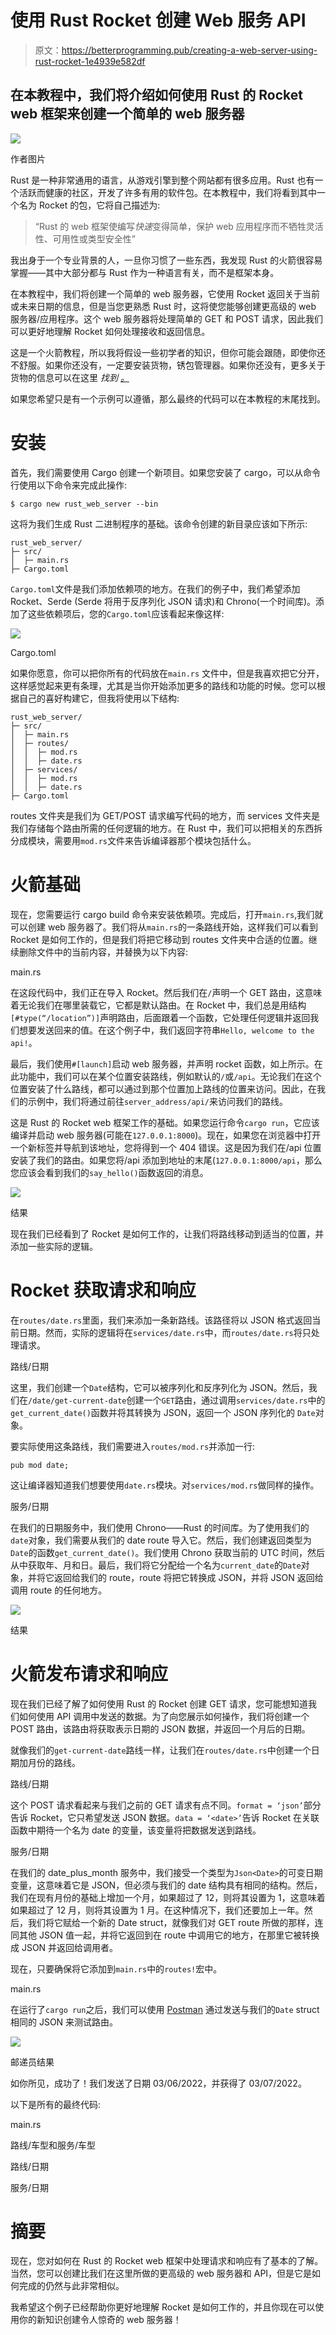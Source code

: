 # 使用 Rust Rocket 创建 Web 服务 API

> 原文：<https://betterprogramming.pub/creating-a-web-server-using-rust-rocket-1e4939e582df>

## 在本教程中，我们将介绍如何使用 Rust 的 Rocket web 框架来创建一个简单的 web 服务器

![](img/3710b3edfca61e45747294ee7de1e8e9.png)

作者图片

Rust 是一种非常通用的语言，从游戏引擎到整个网站都有很多应用。Rust 也有一个活跃而健康的社区，开发了许多有用的软件包。在本教程中，我们将看到其中一个名为 Rocket 的包，它将自己描述为:

> “Rust 的 web 框架使编写*快速*变得简单，保护 web 应用程序而不牺牲灵活性、可用性或类型安全性”

我出身于一个专业背景的人，一旦你习惯了一些东西，我发现 Rust 的火箭很容易掌握——其中大部分都与 Rust 作为一种语言有关，而不是框架本身。

在本教程中，我们将创建一个简单的 web 服务器，它使用 Rocket 返回关于当前或未来日期的信息，但是当您更熟悉 Rust 时，这将使您能够创建更高级的 web 服务器/应用程序。这个 web 服务器将处理简单的 GET 和 POST 请求，因此我们可以更好地理解 Rocket 如何处理接收和返回信息。

这是一个火箭教程，所以我将假设一些初学者的知识，但你可能会跟随，即使你还不舒服。如果你还没有，一定要安装货物，锈包管理器。如果你还没有，更多关于货物的信息可以在这里 *找到 [*。*](https://doc.rust-lang.org/book/ch01-03-hello-cargo.html)*

如果您希望只是有一个示例可以遵循，那么最终的代码可以在本教程的末尾找到。

# 安装

首先，我们需要使用 Cargo 创建一个新项目。如果您安装了 cargo，可以从命令行使用以下命令来完成此操作:

```
$ cargo new rust_web_server --bin
```

这将为我们生成 Rust 二进制程序的基础。该命令创建的新目录应该如下所示:

```
rust_web_server/
├─ src/
│  ├─ main.rs
├─ Cargo.toml
```

`Cargo.toml`文件是我们添加依赖项的地方。在我们的例子中，我们希望添加 Rocket、Serde (Serde 将用于反序列化 JSON 请求)和 Chrono(一个时间库)。添加了这些依赖项后，您的`Cargo.toml`应该看起来像这样:

![](img/d258b8b2be887191f85aa3d47e17e73d.png)

Cargo.toml

如果你愿意，你可以把你所有的代码放在`main.rs` 文件中，但是我喜欢把它分开，这样感觉起来更有条理，尤其是当你开始添加更多的路线和功能的时候。您可以根据自己的喜好构建它，但我将使用以下结构:

```
rust_web_server/
├─ src/
│  ├─ main.rs
│  ├─ routes/
│  │  ├─ mod.rs
│  │  ├─ date.rs
│  ├─ services/
│  │  ├─ mod.rs
│  │  ├─ date.rs
├─ Cargo.toml
```

routes 文件夹是我们为 GET/POST 请求编写代码的地方，而 services 文件夹是我们存储每个路由所需的任何逻辑的地方。在 Rust 中，我们可以把相关的东西拆分成模块，需要用`mod.rs`文件来告诉编译器那个模块包括什么。

# 火箭基础

现在，您需要运行 cargo build 命令来安装依赖项。完成后，打开`main.rs`,我们就可以创建 web 服务器了。我们将从`main.rs`的一条路线开始，这样我们可以看到 Rocket 是如何工作的，但是我们将把它移动到 routes 文件夹中合适的位置。继续删除文件中的当前内容，并替换为以下内容:

main.rs

在这段代码中，我们正在导入 Rocket。然后我们在`/`声明一个 GET 路由，这意味着无论我们在哪里装载它，它都是默认路由。在 Rocket 中，我们总是用结构`[#type(“/location”)]`声明路由，后面跟着一个函数，它处理任何逻辑并返回我们想要发送回来的值。在这个例子中，我们返回字符串`Hello, welcome to the api!`。

最后，我们使用`#[launch]`启动 web 服务器，并声明 rocket 函数，如上所示。在此功能中，我们可以在某个位置安装路线，例如默认的`/`或`/api`。无论我们在这个位置安装了什么路线，都可以通过到那个位置加上路线的位置来访问。因此，在我们的示例中，我们将通过前往`server_address/api/`来访问我们的路线。

这是 Rust 的 Rocket web 框架工作的基础。如果您运行命令`cargo run`，它应该编译并启动 web 服务器(可能在`127.0.0.1:8000`)。现在，如果您在浏览器中打开一个新标签并导航到该地址，您将得到一个 404 错误。这是因为我们在/api 位置安装了我们的路由。如果您将/api 添加到地址的末尾(`127.0.0.1:8000/api`，那么您应该会看到我们的`say_hello()`函数返回的消息。

![](img/8971d7cf121c9460e9959a417419ab6f.png)

结果

现在我们已经看到了 Rocket 是如何工作的，让我们将路线移动到适当的位置，并添加一些实际的逻辑。

# Rocket 获取请求和响应

在`routes/date.rs`里面，我们来添加一条新路线。该路径将以 JSON 格式返回当前日期。然而，实际的逻辑将在`services/date.rs`中，而`routes/date.rs`将只处理请求。

路线/日期

这里，我们创建一个`Date`结构，它可以被序列化和反序列化为 JSON。然后，我们在`/date/get-current-date`创建一个`GET`路由，通过调用`services/date.rs`中的`get_current_date()`函数并将其转换为 JSON，返回一个 JSON 序列化的 `Date`对象。

要实际使用这条路线，我们需要进入`routes/mod.rs`并添加一行:

```
pub mod date;
```

这让编译器知道我们想要使用`date.rs`模块。对`services/mod.rs`做同样的操作。

服务/日期

在我们的日期服务中，我们使用 Chrono——Rust 的时间库。为了使用我们的`date`对象，我们需要从我们的 date route 导入它。然后，我们创建返回类型为`Date`的函数`get_current_date()`。我们使用 Chrono 获取当前的 UTC 时间，然后从中获取年、月和日。最后，我们将它分配给一个名为`current_date`的`Date`对象，并将它返回给我们的 route，route 将把它转换成 JSON，并将 JSON 返回给调用 route 的任何地方。

![](img/a7254108ecfbcc6f332a32f6512d21c1.png)

结果

# 火箭发布请求和响应

现在我们已经了解了如何使用 Rust 的 Rocket 创建 GET 请求，您可能想知道我们如何使用 API 调用中发送的数据。为了向您展示如何操作，我们将创建一个 POST 路由，该路由将获取表示日期的 JSON 数据，并返回一个月后的日期。

就像我们的`get-current-date`路线一样，让我们在`routes/date.rs`中创建一个日期加月份的路线。

路线/日期

这个 POST 请求看起来与我们之前的 GET 请求有点不同。`format = ‘json’`部分告诉 Rocket，它只希望发送 JSON 数据。`data = ‘<date>’`告诉 Rocket 在关联函数中期待一个名为 date 的变量，该变量将把数据发送到路线。

服务/日期

在我们的 date_plus_month 服务中，我们接受一个类型为`Json<Date>`的可变日期变量，这意味着它是 JSON，但必须与我们的 date 结构具有相同的结构。然后，我们在现有月份的基础上增加一个月，如果超过了 12，则将其设置为 1，这意味着如果超过了 12 月，则将其设置为 1 月。在这种情况下，我们还要加上一年。然后，我们将它赋给一个新的 Date struct，就像我们对 GET route 所做的那样，连同其他 JSON 值一起，并将它返回到在 route 中调用它的地方，在那里它被转换成 JSON 并返回给调用者。

现在，只要确保将它添加到`main.rs`中的`routes!`宏中。

main.rs

在运行了`cargo run`之后，我们可以使用 [Postman](https://www.postman.com/) 通过发送与我们的`Date` struct 相同的 JSON 来测试路由。

![](img/c7a142584cf55f7602dd870b270023ec.png)

邮递员结果

如你所见，成功了！我们发送了日期 03/06/2022，并获得了 03/07/2022。

以下是所有的最终代码:

main.rs

路线/车型和服务/车型

路线/日期

服务/日期

# 摘要

现在，您对如何在 Rust 的 Rocket web 框架中处理请求和响应有了基本的了解。当然，您可以创建比我们在这里所做的更高级的 web 服务器和 API，但是它是如何完成的仍然与此非常相似。

我希望这个例子已经帮助你更好地理解 Rocket 是如何工作的，并且你现在可以使用你的新知识创建令人惊奇的 web 服务器！